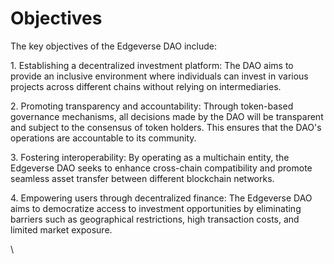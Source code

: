 # Objectives

The key objectives of the Edgeverse DAO include:

1\. Establishing a decentralized investment platform: The DAO aims to provide an inclusive environment where individuals can invest in various projects across different chains without relying on intermediaries.

2\. Promoting transparency and accountability: Through token-based governance mechanisms, all decisions made by the DAO will be transparent and subject to the consensus of token holders. This ensures that the DAO's operations are accountable to its community.

3\. Fostering interoperability: By operating as a multichain entity, the Edgeverse DAO seeks to enhance cross-chain compatibility and promote seamless asset transfer between different blockchain networks.

4\. Empowering users through decentralized finance: The Edgeverse DAO aims to democratize access to investment opportunities by eliminating barriers such as geographical restrictions, high transaction costs, and limited market exposure.

\
